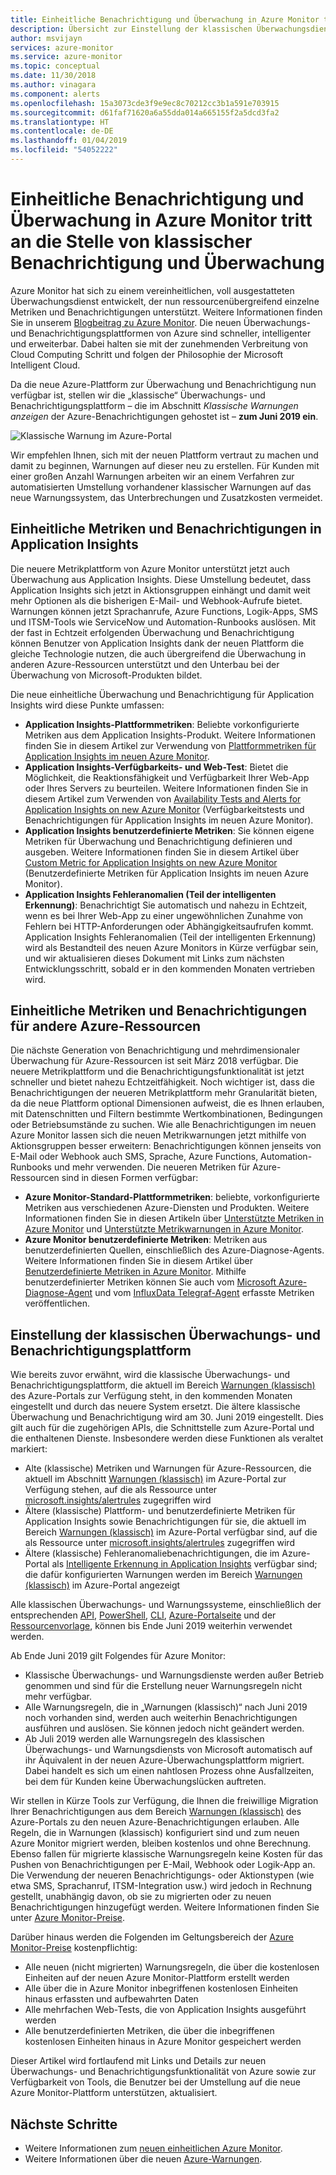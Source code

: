 ```yaml
---
title: Einheitliche Benachrichtigung und Überwachung in Azure Monitor tritt an die Stelle von klassischer Benachrichtigung und Überwachung
description: Übersicht zur Einstellung der klassischen Überwachungsdienste und -funktionen, die bisher im Azure-Portal unter Benachrichtigungen (klassisch) angezeigt wurden. Die klassische Benachrichtigung und Überwachung beinhaltet klassische Metrikwarnungen für Azure-Ressourcen, klassische Metrikwarnungen für Application Insights, klassische Web-Testwarnungen für Application Insights, klassische benutzerdefinierte metrikbasierte Warnungen für Application Insights und klassische Warnungen für Application Insights SmartDetection v1
author: msvijayn
services: azure-monitor
ms.service: azure-monitor
ms.topic: conceptual
ms.date: 11/30/2018
ms.author: vinagara
ms.component: alerts
ms.openlocfilehash: 15a3073cde3f9e9ec8c70212cc3b1a591e703915
ms.sourcegitcommit: d61faf71620a6a55dda014a665155f2a5dcd3fa2
ms.translationtype: HT
ms.contentlocale: de-DE
ms.lasthandoff: 01/04/2019
ms.locfileid: "54052222"
---
```

# <a name="unified-alerting--monitoring-in-azure-monitor-replaces-classic-alerting--monitoring"></a>Einheitliche Benachrichtigung und Überwachung in Azure Monitor tritt an die Stelle von klassischer Benachrichtigung und Überwachung

Azure Monitor hat sich zu einem vereinheitlichen, voll ausgestatteten Überwachungsdienst entwickelt, der nun ressourcenübergreifend einzelne Metriken und Benachrichtigungen unterstützt. Weitere Informationen finden Sie in unserem [Blogbeitrag zu Azure Monitor](https://azure.microsoft.com/blog/new-full-stack-monitoring-capabilities-in-azure-monitor/). Die neuen Überwachungs- und Benachrichtigungsplattformen von Azure sind schneller, intelligenter und erweiterbar. Dabei halten sie mit der zunehmenden Verbreitung von Cloud Computing Schritt und folgen der Philosophie der Microsoft Intelligent Cloud. 

Da die neue Azure-Plattform zur Überwachung und Benachrichtigung nun verfügbar ist, stellen wir die „klassische“ Überwachungs- und Benachrichtigungsplattform – die im Abschnitt *Klassische Warnungen anzeigen* der Azure-Benachrichtigungen gehostet ist – **zum Juni 2019 ein**.

 ![Klassische Warnung im Azure-Portal](media/monitoring-classic-retirement/monitor-alert-screen2.png) 

Wir empfehlen Ihnen, sich mit der neuen Plattform vertraut zu machen und damit zu beginnen, Warnungen auf dieser neu zu erstellen. Für Kunden mit einer großen Anzahl Warnungen arbeiten wir an einem Verfahren zur automatisierten Umstellung vorhandener klassischer Warnungen auf das neue Warnungssystem, das Unterbrechungen und Zusatzkosten vermeidet.

## <a name="unified-metrics-and-alerts-in-application-insights"></a>Einheitliche Metriken und Benachrichtigungen in Application Insights

Die neuere Metrikplattform von Azure Monitor unterstützt jetzt auch Überwachung aus Application Insights. Diese Umstellung bedeutet, dass Application Insights sich jetzt in Aktionsgruppen einhängt und damit weit mehr Optionen als die bisherigen E-Mail- und Webhook-Aufrufe bietet. Warnungen können jetzt Sprachanrufe, Azure Functions, Logik-Apps, SMS und ITSM-Tools wie ServiceNow und Automation-Runbooks auslösen. Mit der fast in Echtzeit erfolgenden Überwachung und Benachrichtigung können Benutzer von Application Insights dank der neuen Plattform die gleiche Technologie nutzen, die auch übergreifend die Überwachung in anderen Azure-Ressourcen unterstützt und den Unterbau bei der Überwachung von Microsoft-Produkten bildet.

Die neue einheitliche Überwachung und Benachrichtigung für Application Insights wird diese Punkte umfassen:

- **Application Insights-Plattformmetriken**: Beliebte vorkonfigurierte Metriken aus dem Application Insights-Produkt. Weitere Informationen finden Sie in diesem Artikel zur Verwendung von [Plattformmetriken für Application Insights im neuen Azure Monitor](../../azure-monitor/app/pre-aggregated-metrics-log-metrics.md#pre-aggregated-metrics).
- **Application Insights-Verfügbarkeits- und Web-Test**: Bietet die Möglichkeit, die Reaktionsfähigkeit und Verfügbarkeit Ihrer Web-App oder Ihres Servers zu beurteilen. Weitere Informationen finden Sie in diesem Artikel zum Verwenden von [Availability Tests and Alerts for Application Insights on new Azure Monitor](../../azure-monitor/app/monitor-web-app-availability.md) (Verfügbarkeitstests und Benachrichtigungen für Application Insights im neuen Azure Monitor).
- **Application Insights benutzerdefinierte Metriken**: Sie können eigene Metriken für Überwachung und Benachrichtigung definieren und ausgeben. Weitere Informationen finden Sie in diesem Artikel über [Custom Metric for Application Insights on new Azure Monitor](../../azure-monitor/app/pre-aggregated-metrics-log-metrics.md#custom-metrics-dimensions-and-pre-aggregation) (Benutzerdefinierte Metriken für Application Insights im neuen Azure Monitor).
- **Application Insights Fehleranomalien (Teil der intelligenten Erkennung)**: Benachrichtigt Sie automatisch und nahezu in Echtzeit, wenn es bei Ihrer Web-App zu einer ungewöhnlichen Zunahme von Fehlern bei HTTP-Anforderungen oder Abhängigkeitsaufrufen kommt. Application Insights Fehleranomalien (Teil der intelligenten Erkennung) wird als Bestandteil des neuen Azure Monitors in Kürze verfügbar sein, und wir aktualisieren dieses Dokument mit Links zum nächsten Entwicklungsschritt, sobald er in den kommenden Monaten vertrieben wird.

## <a name="unified-metrics--alerts-for-other-azure-resources"></a>Einheitliche Metriken und Benachrichtigungen für andere Azure-Ressourcen

Die nächste Generation von Benachrichtigung und mehrdimensionaler Überwachung für Azure-Ressourcen ist seit März 2018 verfügbar. Die neuere Metrikplattform und die Benachrichtigungsfunktionalität ist jetzt schneller und bietet nahezu Echtzeitfähigkeit. Noch wichtiger ist, dass die Benachrichtigungen der neueren Metrikplattform mehr Granularität bieten, da die neue Plattform optional Dimensionen aufweist, die es Ihnen erlauben, mit Datenschnitten und Filtern bestimmte Wertkombinationen, Bedingungen oder Betriebsumstände zu suchen. Wie alle Benachrichtigungen im neuen Azure Monitor lassen sich die neuen Metrikwarnungen jetzt mithilfe von Aktionsgruppen besser erweitern: Benachrichtigungen können jenseits von E-Mail oder Webhook auch SMS, Sprache, Azure Functions, Automation-Runbooks und mehr verwenden.
Die neueren Metriken für Azure-Ressourcen sind in diesen Formen verfügbar:

- **Azure Monitor-Standard-Plattformmetriken**: beliebte, vorkonfigurierte Metriken aus verschiedenen Azure-Diensten und Produkten. Weitere Informationen finden Sie in diesen Artikeln über [Unterstützte Metriken in Azure Monitor](../../azure-monitor/platform/alerts-metric-near-real-time.md#metrics-and-dimensions-supported) und [Unterstützte Metrikwarnungen in Azure Monitor](../../azure-monitor/platform/alerts-metric-overview.md#supported-resource-types-for-metric-alerts).
- **Azure Monitor benutzerdefinierte Metriken**: Metriken aus benutzerdefinierten Quellen, einschließlich des Azure-Diagnose-Agents. Weitere Informationen finden Sie in diesem Artikel über [Benutzerdefinierte Metriken in Azure Monitor](../../azure-monitor/platform/metrics-custom-overview.md). Mithilfe benutzerdefinierter Metriken können Sie auch vom [Microsoft Azure-Diagnose-Agent](../../azure-monitor/platform/collect-custom-metrics-guestos-resource-manager-vm.md) und vom [InfluxData Telegraf-Agent](../../azure-monitor/platform/collect-custom-metrics-linux-telegraf.md) erfasste Metriken veröffentlichen.

## <a name="retirement-of-classic-monitoring-and-alerting-platform"></a>Einstellung der klassischen Überwachungs- und Benachrichtigungsplattform

Wie bereits zuvor erwähnt, wird die klassische Überwachungs- und Benachrichtigungsplattform, die aktuell im Bereich [Warnungen (klassisch)](../../azure-monitor/platform/alerts-classic.overview.md) des Azure-Portals zur Verfügung steht, in den kommenden Monaten eingestellt und durch das neuere System ersetzt.
Die ältere klassische Überwachung und Benachrichtigung wird am 30. Juni 2019 eingestellt. Dies gilt auch für die zugehörigen APIs, die Schnittstelle zum Azure-Portal und die enthaltenen Dienste. Insbesondere werden diese Funktionen als veraltet markiert:

- Alte (klassische) Metriken und Warnungen für Azure-Ressourcen, die aktuell im Abschnitt [Warnungen (klassisch)](../../azure-monitor/platform/alerts-classic.overview.md) im Azure-Portal zur Verfügung stehen, auf die als Ressource unter [microsoft.insights/alertrules](https://docs.microsoft.com/rest/api/monitor/alertrules) zugegriffen wird
- Ältere (klassische) Plattform- und benutzerdefinierte Metriken für Application Insights sowie Benachrichtigungen für sie, die aktuell im Bereich [Warnungen (klassisch)](../../azure-monitor/platform/alerts-classic.overview.md) im Azure-Portal verfügbar sind, auf die als Ressource unter [microsoft.insights/alertrules](https://docs.microsoft.com/rest/api/monitor/alertrules) zugegriffen wird
- Ältere (klassische) Fehleranomaliebenachrichtigungen, die im Azure-Portal als [Intelligente Erkennung in Application Insights](../../azure-monitor/app/proactive-diagnostics.md) verfügbar sind; die dafür konfigurierten Warnungen werden im Bereich [Warnungen (klassisch)](../../azure-monitor/platform/alerts-classic.overview.md) im Azure-Portal angezeigt

Alle klassischen Überwachungs- und Warnungssysteme, einschließlich der entsprechenden [API](https://msdn.microsoft.com/library/azure/dn931945.aspx), [PowerShell](../../azure-monitor/platform/alerts-classic-portal.md), [CLI](../../azure-monitor/platform/alerts-classic-portal.md), [Azure-Portalseite](../../azure-monitor/platform/alerts-classic-portal.md) und der [Ressourcenvorlage](../../azure-monitor/platform/alerts-enable-template.md), können bis Ende Juni 2019 weiterhin verwendet werden. 

Ab Ende Juni 2019 gilt Folgendes für Azure Monitor:

- Klassische Überwachungs- und Warnungsdienste werden außer Betrieb genommen und sind für die Erstellung neuer Warnungsregeln nicht mehr verfügbar.
- Alle Warnungsregeln, die in „Warnungen (klassisch)“ nach Juni 2019 noch vorhanden sind, werden auch weiterhin Benachrichtigungen ausführen und auslösen. Sie können jedoch nicht geändert werden.
- Ab Juli 2019 werden alle Warnungsregeln des klassischen Überwachungs- und Warnungsdiensts von Microsoft automatisch auf ihr Äquivalent in der neuen Azure-Überwachungsplattform migriert. Dabei handelt es sich um einen nahtlosen Prozess ohne Ausfallzeiten, bei dem für Kunden keine Überwachungslücken auftreten.

Wir stellen in Kürze Tools zur Verfügung, die Ihnen die freiwillige Migration Ihrer Benachrichtigungen aus dem Bereich [Warnungen (klassisch)](../../azure-monitor/platform/alerts-classic.overview.md) des Azure-Portals zu den neuen Azure-Benachrichtigungen erlauben. Alle Regeln, die in Warnungen (klassisch) konfiguriert sind und zum neuen Azure Monitor migriert werden, bleiben kostenlos und ohne Berechnung. Ebenso fallen für migrierte klassische Warnungsregeln keine Kosten für das Pushen von Benachrichtigungen per E-Mail, Webhook oder Logik-App an. Die Verwendung der neueren Benachrichtigungs- oder Aktionstypen (wie etwa SMS, Sprachanruf, ITSM-Integration usw.) wird jedoch in Rechnung gestellt, unabhängig davon, ob sie zu migrierten oder zu neuen Benachrichtigungen hinzugefügt werden. Weitere Informationen finden Sie unter [Azure Monitor-Preise](https://azure.microsoft.com/pricing/details/monitor/).

Darüber hinaus werden die Folgenden im Geltungsbereich der [Azure Monitor-Preise](https://azure.microsoft.com/pricing/details/monitor/) kostenpflichtig:

- Alle neuen (nicht migrierten) Warnungsregeln, die über die kostenlosen Einheiten auf der neuen Azure Monitor-Plattform erstellt werden
- Alle über die in Azure Monitor inbegriffenen kostenlosen Einheiten hinaus erfassten und aufbewahrten Daten
- Alle mehrfachen Web-Tests, die von Application Insights ausgeführt werden
- Alle benutzerdefinierten Metriken, die über die inbegriffenen kostenlosen Einheiten hinaus in Azure Monitor gespeichert werden

Dieser Artikel wird fortlaufend mit Links und Details zur neuen Überwachungs- und Benachrichtigungsfunktionalität von Azure sowie zur Verfügbarkeit von Tools, die Benutzer bei der Umstellung auf die neue Azure Monitor-Plattform unterstützen, aktualisiert.


## <a name="next-steps"></a>Nächste Schritte

* Weitere Informationen zum [neuen einheitlichen Azure Monitor](../../azure-monitor/overview.md).
* Weitere Informationen über die neuen [Azure-Warnungen](../../azure-monitor/platform/alerts-overview.md).
